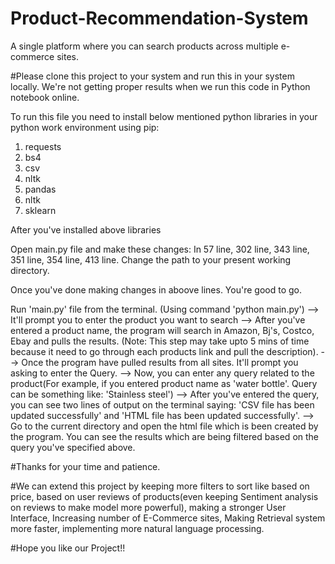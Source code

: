 # Product-Recommendation-System
A single platform where you can search products across multiple e-commerce sites.


#Please clone this project to your system and run this in your system locally. We're not getting proper results when we run this code in Python notebook online.

To run this file you need to install below mentioned python libraries in your python work environment using pip:
1. requests
2. bs4
3. csv
4. nltk
5. pandas
6. nltk
7. sklearn

After you've installed above libraries

Open main.py file and make these changes:
In 57 line, 302 line, 343 line, 351 line, 354 line, 413 line. Change the path to your present working directory.

Once you've done making changes in aboove lines. You're good to go. 

Run 'main.py' file from the terminal. (Using command 'python main.py')
--> It'll prompt you to enter the product you want to search
--> After you've entered a product name, the program will search in Amazon, Bj's, Costco, Ebay and pulls the results. (Note: This step may take upto 5 mins of time because it need to go through each products link and pull the description).
--> Once the program have pulled results from all sites. It'll prompt you asking to enter the Query.
--> Now, you can enter any query related to the product(For example, if you entered product name as 'water bottle'. Query can be something like: 'Stainless steel')
--> After you've entered the query, you can see two lines of output on the terminal saying: 'CSV file has been updated successfully' and 'HTML file has been updated successfully'.
--> Go to the current directory and open the html file which is been created by the program. You can see the results which are being filtered based on the query you've specified above. 



#Thanks for your time and patience. 
 
 

#We can extend this project by keeping more filters to sort like based on price, based on user reviews of products(even keeping Sentiment analysis on reviews to make model more powerful), making a stronger User Interface, Increasing number of E-Commerce sites, Making Retrieval system more faster, implementing more natural language processing.

#Hope you like our Project!!


